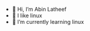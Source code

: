 - 👋 Hi, I’m Abin Latheef
- 👀 I like linux
- 🌱 I’m currently learning linux
<!---
abinlatheef/abinlatheef is a ✨ special ✨ repository because its `README.md` (this file) appears on your GitHub profile.
You can click the Preview link to take a look at your changes.
--->
